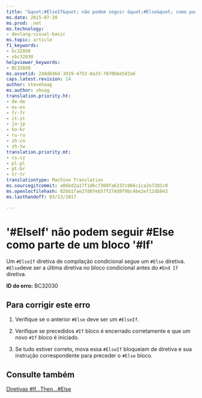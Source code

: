 ```yaml
---
title: "&quot;#ElseIf&quot; não podem seguir &quot;#Else&quot; como parte de um bloco &quot;#If&quot; | Documentos do Microsoft"
ms.date: 2015-07-20
ms.prod: .net
ms.technology:
- devlang-visual-basic
ms.topic: article
f1_keywords:
- bc32030
- vbc32030
helpviewer_keywords:
- BC32030
ms.assetid: 248d6464-3019-4753-8a33-7070bbe5d2a6
caps.latest.revision: 14
author: stevehoag
ms.author: shoag
translation.priority.ht:
- de-de
- es-es
- fr-fr
- it-it
- ja-jp
- ko-kr
- ru-ru
- zh-cn
- zh-tw
translation.priority.mt:
- cs-cz
- pl-pl
- pt-br
- tr-tr
translationtype: Machine Translation
ms.sourcegitcommit: a06bd2a17f1d6c7308fa6337c866c1ca2e7281c0
ms.openlocfilehash: 02bb1fae27d07eb57f27dd8f9bc4be2ef12db843
ms.lasthandoff: 03/13/2017

---
```

# <a name="39elseif39-cannot-follow-39else39-as-part-of-an-39if39-block"></a>'#ElseIf' não podem seguir #Else como parte de um bloco '#If'
Um `#ElseIf` diretiva de compilação condicional segue um `#Else` diretiva. `#Else`deve ser a última diretiva no bloco condicional antes do `#End If` diretiva.  
  
 **ID do erro:** BC32030  
  
## <a name="to-correct-this-error"></a>Para corrigir este erro  
  
1.  Verifique se o anterior `#Else` deve ser um `#ElseIf`.  
  
2.  Verifique se precedidos `#If` bloco é encerrado corretamente e que um novo `#If` bloco é iniciado.  
  
3.  Se tudo estiver correto, mova essa `#ElseIf` bloqueiam de diretiva e sua instrução correspondente para preceder o `#Else` bloco.  
  
## <a name="see-also"></a>Consulte também  
 [Diretivas #If...Then...#Else](../../visual-basic/language-reference/directives/if-then-else-directives.md)
